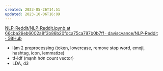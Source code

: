 ```yaml
---
created: 2023-05-26T14:51
updated: 2023-10-06T16:09
---
```

[NLP-Reddit/NLP-Reddit.ipynb at 66cba29eb6002a8f3b86b20fdca75ca787b0b7ff · daviscvance/NLP-Reddit · GitHub](https://github.com/daviscvance/NLP-Reddit/blob/66cba29eb6002a8f3b86b20fdca75ca787b0b7ff/NLP-Reddit.ipynb)
- làm 2 preprocessing (token, lowercase, remove stop word, emoji, hashtag, icon, lemmatize) 
- tf-idf (mạnh hơn count vector)
- LDA, d3
